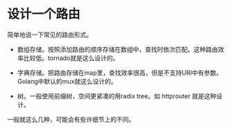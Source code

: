 # 设计一个路由

简单地说一下常见的路由形式。

- 数组存储。按照添加路由的顺序存储在数组中，查找时依次匹配。这种路由效率比较低。tornado就是这么设计的。

- 字典存储。把路由存储在map里，查找效率很高，但是不支持URI中有参数。Golang中默认的mux就这么设计的。

- 树。一般使用前缀树，空间更紧凑的用radix tree。如 httprouter 就是这种设计。

一般就这么几种，可能会有些许细节上的不同。
